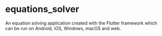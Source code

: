 # equations_solver

An equation solving application created with the Flutter framework which can be run on Android, iOS, Windows, macOS and web.
